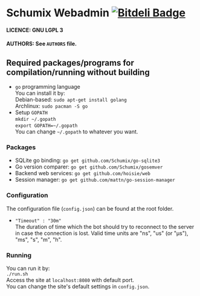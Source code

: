 # Schumix Webadmin [![Bitdeli Badge](https://d2weczhvl823v0.cloudfront.net/Schumix/webadmin/trend.png)](https://bitdeli.com/free "Bitdeli Badge")

#### LICENCE: GNU LGPL 3
#### AUTHORS: See `AUTHORS` file.

## Required packages/programs for compilation/running without building
* `go` programming language<br>
	You can install it by: <br>
	Debian-based: `sudo apt-get install golang`<br>
	Archlinux: `sudo pacman -S go`<br>
* Setup `GOPATH`<br>
	`mkdir ~/.gopath`<br>
	`export GOPATH=~/.gopath`<br>
	You can change `~/.gopath` to whatever you want.<br>

### Packages
* SQLite go binding:    `go get github.com/Schumix/go-sqlite3`
* Go version comparer:	`go get github.com/Schumix/gosemver`
* Backend web services: `go get github.com/hoisie/web`
* Session manager:      `go get github.com/mattn/go-session-manager`

### Configuration

The configuration file (`config.json`) can be found at the root folder.

* `"Timeout" : "30m"`<br>
The duration of time which the bot should try to reconnect to the server in case the connection is lost.
Valid time units are "ns", "us" (or "µs"), "ms", "s", "m", "h".

### Running

You can run it by:<br>
`./run.sh`<br>
Access the site at `localhost:8080` with default port.<br>
You can change the site's default settings in `config.json`.
